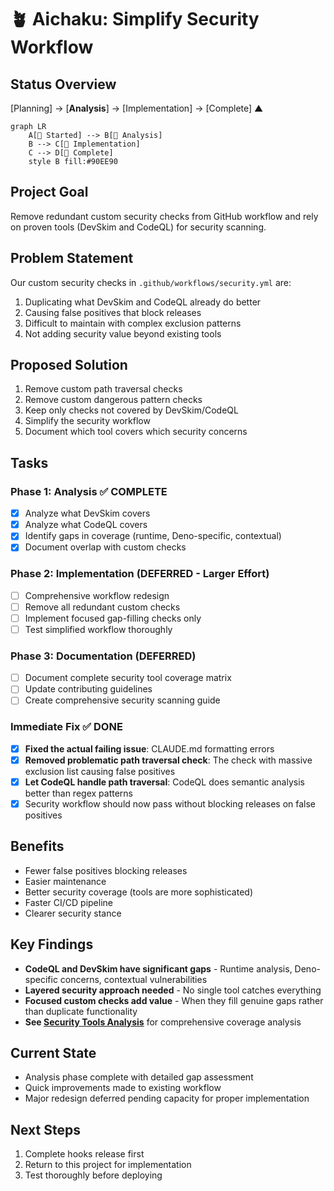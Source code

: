 # 🪴 Aichaku: Simplify Security Workflow

## Status Overview

[Planning] → [**Analysis**] → [Implementation] → [Complete] ▲

```mermaid
graph LR
    A[🌱 Started] --> B[🌿 Analysis]
    B --> C[🌿 Implementation]
    C --> D[🍃 Complete]
    style B fill:#90EE90
```

## Project Goal

Remove redundant custom security checks from GitHub workflow and rely on proven tools (DevSkim and CodeQL) for security
scanning.

## Problem Statement

Our custom security checks in `.github/workflows/security.yml` are:

1. Duplicating what DevSkim and CodeQL already do better
2. Causing false positives that block releases
3. Difficult to maintain with complex exclusion patterns
4. Not adding security value beyond existing tools

## Proposed Solution

1. Remove custom path traversal checks
2. Remove custom dangerous pattern checks
3. Keep only checks not covered by DevSkim/CodeQL
4. Simplify the security workflow
5. Document which tool covers which security concerns

## Tasks

### Phase 1: Analysis ✅ COMPLETE

- [x] Analyze what DevSkim covers
- [x] Analyze what CodeQL covers
- [x] Identify gaps in coverage (runtime, Deno-specific, contextual)
- [x] Document overlap with custom checks

### Phase 2: Implementation (DEFERRED - Larger Effort)

- [ ] Comprehensive workflow redesign
- [ ] Remove all redundant custom checks
- [ ] Implement focused gap-filling checks only
- [ ] Test simplified workflow thoroughly

### Phase 3: Documentation (DEFERRED)

- [ ] Document complete security tool coverage matrix
- [ ] Update contributing guidelines
- [ ] Create comprehensive security scanning guide

### Immediate Fix ✅ DONE

- [x] **Fixed the actual failing issue**: CLAUDE.md formatting errors
- [x] **Removed problematic path traversal check**: The check with massive exclusion list causing false positives
- [x] **Let CodeQL handle path traversal**: CodeQL does semantic analysis better than regex patterns
- [x] Security workflow should now pass without blocking releases on false positives

## Benefits

- Fewer false positives blocking releases
- Easier maintenance
- Better security coverage (tools are more sophisticated)
- Faster CI/CD pipeline
- Clearer security stance

## Key Findings

- **CodeQL and DevSkim have significant gaps** - Runtime analysis, Deno-specific concerns, contextual vulnerabilities
- **Layered security approach needed** - No single tool catches everything
- **Focused custom checks add value** - When they fill genuine gaps rather than duplicate functionality
- **See [Security Tools Analysis](security-tools-analysis.md)** for comprehensive coverage analysis

## Current State

- Analysis phase complete with detailed gap assessment
- Quick improvements made to existing workflow
- Major redesign deferred pending capacity for proper implementation

## Next Steps

1. Complete hooks release first
2. Return to this project for implementation
3. Test thoroughly before deploying
